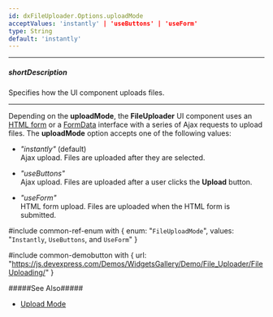 ```yaml
---
id: dxFileUploader.Options.uploadMode
acceptValues: 'instantly' | 'useButtons' | 'useForm'
type: String
default: 'instantly'
---
```

---
##### shortDescription
Specifies how the UI component uploads files.

---
Depending on the **uploadMode**, the **FileUploader** UI component uses an <a href="http://www.w3schools.com/html/html_forms.asp" target="_blank">HTML form</a> or a <a href="https://developer.mozilla.org/en/docs/Web/API/FormData" target="_blank">FormData</a> interface with a series of Ajax requests to upload files. The **uploadMode** option accepts one of the following values:

- *"instantly"* (default)       
Ajax upload. Files are uploaded after they are selected.

- *"useButtons"*        
Ajax upload. Files are uploaded after a user clicks the **Upload** button.

- *"useForm"*        
HTML form upload. Files are uploaded when the HTML form is submitted.

#include common-ref-enum with {
    enum: "`FileUploadMode`",
    values: "`Instantly`, `UseButtons`, and `UseForm`"
}

#include common-demobutton with {
    url: "https://js.devexpress.com/Demos/WidgetsGallery/Demo/File_Uploader/FileUploading/"
}

#####See Also#####
- [Upload Mode](/concepts/05%20UI%20Components/FileUploader/20%20Upload%20Files/05%20Client-Side%20Settings/05%20Upload%20Mode.md '/Documentation/Guide/UI_Components/FileUploader/Upload_Files/Client-Side_Settings/#Upload_Mode')